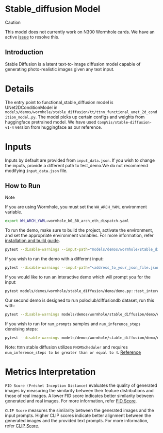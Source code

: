 # Stable_diffusion Model

> [!CAUTION]
>
> This model does not currently work on N300 Wormhole cards. We have an active [issue](https://github.com/tenstorrent/tt-metal/issues/7560) to resolve this.

## Introduction
Stable Diffusion is a latent text-to-image diffusion model capable of generating photo-realistic images given any text input.

# Details
The entry point to  functional_stable_diffusion model is UNet2DConditionModel in `models/demos/wormhole/stable_diffusion/tt/ttnn_functional_unet_2d_condition_model.py`. The model picks up certain configs and weights from huggingface pretrained model. We have used `CompVis/stable-diffusion-v1-4` version from huggingface as our reference.

# Inputs
Inputs by default are provided from `input_data.json`. If you wish to change the inputs, provide a different path to test_demo.We do not recommend modifying `input_data.json` file.

## How to Run

> [!NOTE]
>
> If you are using Wormhole, you must set the `WH_ARCH_YAML` environment variable.
>
> ```sh
> export WH_ARCH_YAML=wormhole_b0_80_arch_eth_dispatch.yaml
> ```

To run the demo, make sure to build the project, activate the environment, and set the appropriate environment variables.
For more information, refer [installation and build guide](https://github.com/tenstorrent/tt-metal/blob/main/INSTALLING.md).

```sh
pytest --disable-warnings --input-path="models/demos/wormhole/stable_diffusion/demo/input_data.json" models/demos/wormhole/stable_diffusion/demo/demo.py::test_demo
```

If you wish to run the demo with a different input:
```sh
pytest --disable-warnings --input-path="<address_to_your_json_file.json>" models/demos/wormhole/stable_diffusion/demo/demo.py::test_demo

```
If you would like to run an interactive demo which will prompt you for the input:
```sh
pytest models/demos/wormhole/stable_diffusion/demo/demo.py::test_interactive_demo
```

Our second demo is designed to run poloclub/diffusiondb dataset, run this with:
```sh
pytest --disable-warnings models/demos/wormhole/stable_diffusion/demo/demo.py::test_demo_diffusiondb
```

If you wish to run for `num_prompts` samples and `num_inference_steps` denoising steps:
```sh
pytest --disable-warnings models/demos/wormhole/stable_diffusion/demo/demo.py::test_demo_diffusiondb[<num_prompts>-<num_inference_steps>]
```

Note: ttnn stable diffusion utilizes `PNDMScheduler` and requires `num_inference_steps to be greater than or equal to 4`. [Reference](https://arxiv.org/pdf/2202.09778)

# Metrics  Interpretation
`FID Score (Fréchet Inception Distance)` evaluates the quality of generated images by measuring the similarity between their feature distributions and those of real images. A lower FID score indicates better similarity between generated and real images.
For more information, refer [FID Score](https://lightning.ai/docs/torchmetrics/stable/image/frechet_inception_distance.html).

`CLIP Score` measures the similarity between the generated images and the input prompts. Higher CLIP scores indicate better alignment between the generated images and the provided text prompts.
For more information, refer [CLIP Score](https://lightning.ai/docs/torchmetrics/stable/multimodal/clip_score.html).
